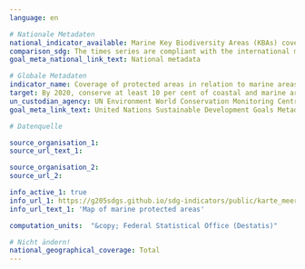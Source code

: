 ```yaml
---
language: en

# Nationale Metadaten
national_indicator_available: Marine Key Biodiversity Areas (KBAs) covered by protected areas
comparison_sdg: The times series are compliant with the international metadata description.
goal_meta_national_link_text: National metadata

# Globale Metadaten
indicator_name: Coverage of protected areas in relation to marine areas
target: By 2020, conserve at least 10 per cent of coastal and marine areas, consistent with national and international law and based on the best available scientific information
un_custodian_agency: UN Environment World Conservation Monitoring Centre (UNEP-WCMC), BirdLife International (BLI), International Union for Conservation of Nature (IUCN)
goal_meta_link_text: United Nations Sustainable Development Goals Metadata

# Datenquelle

source_organisation_1:
source_url_text_1:

source_organisation_2:
source_url_2:

info_active_1: true
info_url_1: https://g205sdgs.github.io/sdg-indicators/public/karte_meeresschutzgebiete_01_en.pdf
info_url_text_1: 'Map of marine protected areas'

computation_units:  "&copy; Federal Statistical Office (Destatis)"

# Nicht ändern!
national_geographical_coverage: Total
---
```

